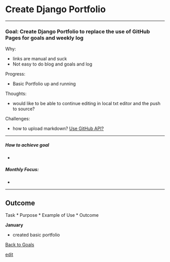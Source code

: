 # Create Django Portfolio

---


### Goal: Create Django Portfolio to replace the use of GitHub Pages for goals and weekly log

Why:

*  links are manual and suck
*  Not easy to do blog and goals and log

Progress:

*  Basic Portfolio up and running

Thoughts:

* would like to be able to continue editing in local txt editor and the push to source?


Challenges:

* how to upload markdown? [Use GitHub API?](https://stackoverflow.com/questions/23031406/how-do-i-implement-markdown-in-django-1-6-app)


----------

##### How to achieve goal

*  

##### Monthly Focus:

*

---

## Outcome

Task * Purpose * Example of Use * Outcome

**January**

- created basic portfolio

[Back to Goals](https://ch3ck3rs.github.io/Goals)

[edit](https://github.com/ch3ck3rs/Goals/blob/gh-pages/2020Goals/Professional/Basic-Debian.md)
